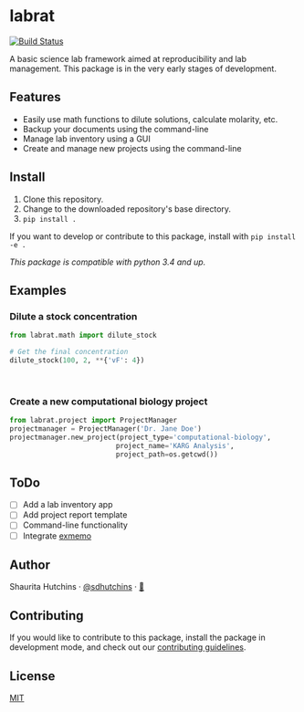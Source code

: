 # labrat
[![Build Status](https://travis-ci.org/sdhutchins/labrat.svg?branch=master)](https://travis-ci.org/sdhutchins/labrat)

A basic science lab framework aimed at reproducibility and lab management. This package is in the very early stages of development.

## Features

- Easily use math functions to dilute solutions, calculate molarity, etc.
- Backup your documents using the command-line
- Manage lab inventory using a GUI
- Create and manage new projects using the command-line

## Install

1. Clone this repository.
2. Change to the downloaded repository's base directory.
3. `pip install .`

If you want to develop or contribute to this package, install with `pip install -e .`

*This package is compatible with python 3.4 and up.*

## Examples

### Dilute a stock concentration

```python
from labrat.math import dilute_stock

# Get the final concentration
dilute_stock(100, 2, **{'vF': 4})
```
<br>

### Create a new computational biology project

```python
from labrat.project import ProjectManager
projectmanager = ProjectManager('Dr. Jane Doe')
projectmanager.new_project(project_type='computational-biology',
                          project_name='KARG Analysis',
                          project_path=os.getcwd())
```

## ToDo

- [ ] Add a lab inventory app
- [ ] Add project report template
- [ ] Command-line functionality
- [ ] Integrate [exmemo](https://github.com/kalekundert/exmemo)

## Author

Shaurita Hutchins · [@sdhutchins](https://github.com/sdhutchins)
    · [:email:](mailto:sdhutchins@outlook.com)

## Contributing

If you would like to contribute to this package, install the package in
development mode, and check out our [contributing
guidelines](https://github.com/sdhutchins/labrat/blob/master/CONTRIBUTING.md).

## License

[MIT](https://github.com/sdhutchins/labrat/blob/master/LICENSE)
